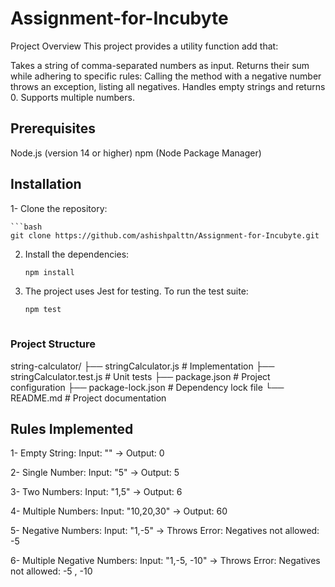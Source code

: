 # Assignment-for-Incubyte
Project Overview
This project provides a utility function add that:

Takes a string of comma-separated numbers as input.
Returns their sum while adhering to specific rules:
Calling the method with a negative number throws an exception, listing all negatives.
Handles empty strings and returns 0.
Supports multiple numbers.

## Prerequisites
Node.js (version 14 or higher)
npm (Node Package Manager)

## Installation
1- Clone the repository:

    ```bash
    git clone https://github.com/ashishpalttn/Assignment-for-Incubyte.git

2. Install the dependencies:

    ```bash
    npm install

3. The project uses Jest for testing. To run the test suite:

    ```bash
    npm test



### Project Structure
string-calculator/
├── stringCalculator.js          # Implementation
├── stringCalculator.test.js     # Unit tests
├── package.json                 # Project configuration
├── package-lock.json            # Dependency lock file
└── README.md                    # Project documentation

## Rules Implemented
1- Empty String:
Input: "" → Output: 0

2- Single Number:
Input: "5" → Output: 5

3- Two Numbers:
Input: "1,5" → Output: 6

4- Multiple Numbers:
Input: "10,20,30" → Output: 60

5- Negative Numbers:
Input: "1,-5" → Throws Error: Negatives not allowed: -5

6- Multiple Negative Numbers:
Input: "1,-5, -10" → Throws Error: Negatives not allowed: -5 , -10

